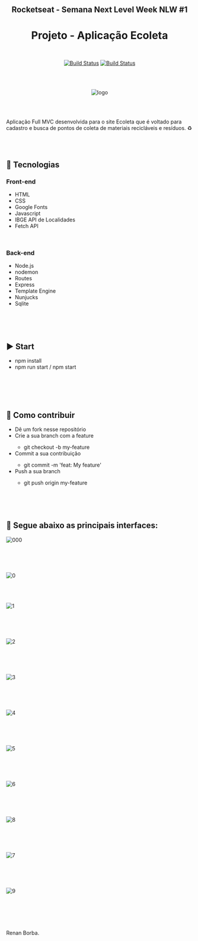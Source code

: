 <div align="center">

## Rocketseat - Semana Next Level Week NLW #1
# Projeto - Aplicação Ecoleta

</div>

<br>

<div align="center">

[![Build Status](https://img.shields.io/github/stars/RenanBorba/ecoleta.svg)](https://github.com/RenanBorba/ecoleta) [![Build Status](https://img.shields.io/github/forks/RenanBorba/ecoleta.svg)](https://github.com/RenanBorba/ecoleta)

</div>

<br><br>

<div align="center">

![logo](https://user-images.githubusercontent.com/48495838/80030077-19d0fa00-84be-11ea-8134-79c40d91f883.png)

</div>

<br><br>

Aplicação Full MVC desenvolvida para o site Ecoleta que é voltado para cadastro e busca de pontos de coleta de materiais recicláveis e resíduos. ♻️

<br><br>

## :rocket: Tecnologias
### Front-end
<ul>
  <li>HTML</li> 
  <li>CSS</li>
  <li>Google Fonts</li>
  <li>Javascript</li>  
  <li>IBGE API de Localidades</li>
  <li>Fetch API</li> 
</ul>

<br>

### Back-end
<ul>
  <li>Node.js</li>
  <li>nodemon</li> 
  <li>Routes</li>
  <li>Express</li> 
  <li>Template Engine</li>
  <li>Nunjucks</li>
  <li>Sqlite</li> 
</ul>

<br><br><br>

## :arrow_forward: Start
<ul>
  <li>npm install</li>
  <li>npm run start / npm start</li>
</ul>

<br>

<br><br>

## :punch: Como contribuir 
<ul>
  <li>Dê um fork nesse repositório</li>
  <li>Crie a sua branch com a feature</li>
    <ul>
      <li>git checkout -b my-feature</li>
    </ul>
  <li>Commit a sua contribuição</li>
    <ul>
      <li>git commit -m 'feat: My feature'</li>
    </ul>
  <li>Push a sua branch</li>
    <ul>
      <li>git push origin my-feature</li>
    </ul>
</ul>
<br><br><br>

## :mega: Segue abaixo as principais interfaces:

![000](https://user-images.githubusercontent.com/48495838/83179850-f4f12780-a0f8-11ea-84a3-9acdd86c8517.png)

<br><br><br>

![0](https://user-images.githubusercontent.com/48495838/83978346-41005100-a8dd-11ea-838b-bb9e4d487684.png) 

<br><br><br>
![1](https://user-images.githubusercontent.com/48495838/83978347-42317e00-a8dd-11ea-87fd-a089857c7936.png) 

<br><br><br>

![2](https://user-images.githubusercontent.com/48495838/83978348-42ca1480-a8dd-11ea-8922-680a884c094d.png) 

<br><br><br>

![3](https://user-images.githubusercontent.com/48495838/83978349-4362ab00-a8dd-11ea-8fe2-2182e0f1d2cf.png) 

<br><br><br>

![4](https://user-images.githubusercontent.com/48495838/83978357-54abb780-a8dd-11ea-878a-8f45b1e049eb.png) 

<br><br><br>

![5](https://user-images.githubusercontent.com/48495838/83978358-55dce480-a8dd-11ea-994c-15c6c58e0c39.png) 

<br><br><br>

![6](https://user-images.githubusercontent.com/48495838/83978359-56757b00-a8dd-11ea-8c28-2f73cbed985c.png) 

<br><br><br>

![8](https://user-images.githubusercontent.com/48495838/83978361-570e1180-a8dd-11ea-91dd-7a8762e900ca.png) 

<br><br><br>

![7](https://user-images.githubusercontent.com/48495838/83978360-56757b00-a8dd-11ea-9cde-889b8e1bef21.png) 

<br><br><br>

![9](https://user-images.githubusercontent.com/48495838/83978514-5de95400-a8de-11ea-9cdf-9bffb51b48a6.png)


<br><br><br><br>

Renan Borba.
